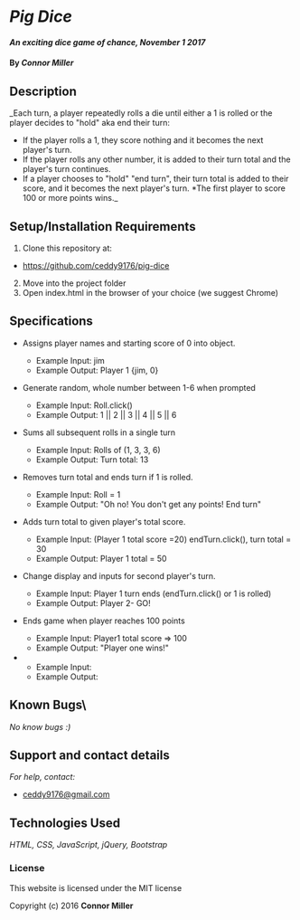 # _Pig Dice_

#### _An exciting dice game of chance, November 1 2017_

#### By _**Connor Miller**_

## Description

_Each turn, a player repeatedly rolls a die until either a 1 is rolled or the player decides to "hold" aka end their turn:

* If the player rolls a 1, they score nothing and it becomes the next player's turn.
* If the player rolls any other number, it is added to their turn total and the player's turn continues.
* If a player chooses to "hold" "end turn", their turn total is added to their score, and it becomes the next player's turn.
*The first player to score 100 or more points wins._

## Setup/Installation Requirements

1. Clone this repository at:
  * https://github.com/ceddy9176/pig-dice
2. Move into the project folder
3. Open index.html in the browser of your choice (we suggest Chrome)

## Specifications

* Assigns player names and starting score of 0 into object.
  * Example Input: jim
  * Example Output: Player 1 {jim, 0}

* Generate random, whole number between 1-6 when prompted
  * Example Input: Roll.click()
  * Example Output: 1 || 2 || 3 || 4 || 5 || 6

* Sums all subsequent rolls in a single turn
  * Example Input: Rolls of (1, 3, 3, 6)
  * Example Output: Turn total: 13

* Removes turn total and ends turn if 1 is rolled.
  * Example Input: Roll = 1
  * Example Output: "Oh no! You don't get any points! End turn"

* Adds turn total to given player's total score.
  * Example Input: (Player 1 total score =20) endTurn.click(), turn total = 30
  * Example Output: Player 1 total = 50

* Change display and inputs for second player's turn.
  * Example Input: Player 1 turn ends (endTurn.click() or 1 is rolled)
  * Example Output: Player 2- GO!

* Ends game when player reaches 100 points
  * Example Input: Player1 total score => 100
  * Example Output: "Player one wins!"

*
  * Example Input:
  * Example Output:


## Known Bugs\

_No know bugs :)_

## Support and contact details

_For help, contact:_
* [ceddy9176@gmail.com](mailto:ceddy9176@gmail.com)


## Technologies Used

_HTML, CSS, JavaScript, jQuery, Bootstrap_

### License

This website is licensed under the MIT license

Copyright (c) 2016 **Connor Miller**
